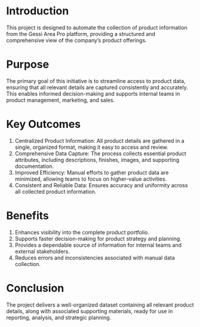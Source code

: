 # Introduction
This project is designed to automate the collection of product information from the Gessi Area Pro platform, providing a structured and comprehensive view of the company’s product offerings.
# Purpose
The primary goal of this initiative is to streamline access to product data, ensuring that all relevant details are captured consistently and accurately. This enables informed decision-making and supports internal teams in product management, marketing, and sales.
# Key Outcomes
1) Centralized Product Information: All product details are gathered in a single, organized format, making it easy to access and review.
2) Comprehensive Data Capture: The process collects essential product attributes, including descriptions, finishes, images, and supporting documentation.
3) Improved Efficiency: Manual efforts to gather product data are minimized, allowing teams to focus on higher-value activities.
4) Consistent and Reliable Data: Ensures accuracy and uniformity across all collected product information.
# Benefits
1) Enhances visibility into the complete product portfolio.
2) Supports faster decision-making for product strategy and planning.
3) Provides a dependable source of information for internal teams and external stakeholders.
4) Reduces errors and inconsistencies associated with manual data collection.
# Conclusion
The project delivers a well-organized dataset containing all relevant product details, along with associated supporting materials, ready for use in reporting, analysis, and strategic planning.
